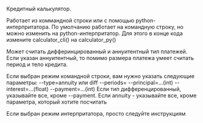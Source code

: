 Кредитный калькулятор. 

Работает из коммандной строки или с помощью python-интерпритатора.
По умолчанию работает на командную строку, но можно изменить на python-интерпритатор. Для этого
в конце кода измените calculator_cli() на calculator_py()

Может считать дифферинцированный и аннуитентный тип платежей. Если указан аннуитентный, то помимо
размера платежа умеет считать период и тело кредита.

Если выбран режим командной строки, вам нужно указать следующие параметры: 
--type=annuity или diff --periods=
--principal=...(int)
--interest=...(float)
--payment=...(int) 
Если тип дифференцированный, указывайте все, кроме --payment. Если annuity - указывайте все, кроме параметра, который хотите посчитать

Если выбран режим интерпритатора, просто следуйте инструкциям
